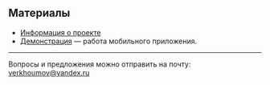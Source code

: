 Материалы
---
* [Информация о проекте](https://verkhoumov.ru/projects/android-portfolio)
* [Демонстрация](https://youtu.be/PKq-G6IwW-c) — работа мобильного приложения.

---
Вопросы и предложения можно отправить на почту: verkhoumov@yandex.ru
